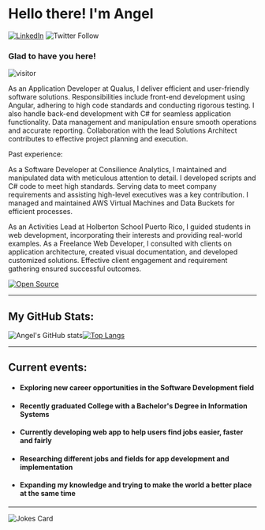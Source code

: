 # Hello there! I'm Angel 
[![LinkedIn](https://img.shields.io/badge/LinkedIn-0077B5?style=for-the-badge&logo=linkedin&logoColor=white)](https://www.linkedin.com/in/angel-gonz%C3%A1lez-834b30180/) ![Twitter Follow](https://img.shields.io/twitter/follow/ag_gr_?style=social)

### Glad to have you here! 
![visitor](https://visitor-badge.glitch.me/badge?page_id=page.id)

As an Application Developer at Qualus, I deliver efficient and user-friendly software solutions. Responsibilities include front-end development using Angular, adhering to high code standards and conducting rigorous testing. I also handle back-end development with C# for seamless application functionality. Data management and manipulation ensure smooth operations and accurate reporting. Collaboration with the lead Solutions Architect contributes to effective project planning and execution.

Past experience:

As a Software Developer at Consilience Analytics, I maintained and manipulated data with meticulous attention to detail. I developed scripts and C# code to meet high standards. Serving data to meet company requirements and assisting high-level executives was a key contribution. I managed and maintained AWS Virtual Machines and Data Buckets for efficient processes.

As an Activities Lead at Holberton School Puerto Rico, I guided students in web development, incorporating their interests and providing real-world examples. As a Freelance Web Developer, I consulted with clients on application architecture, created visual documentation, and developed customized solutions. Effective client engagement and requirement gathering ensured successful outcomes.

[![Open Source](https://badges.frapsoft.com/os/v1/open-source.svg?v=103)](https://opensource.org/)

---
## My GitHub Stats:

![Angel's GitHub stats](https://github-readme-stats.vercel.app/api?username=angel19951&show_icons=true&theme=dracula)[![Top Langs](https://github-readme-stats.vercel.app/api/top-langs/?username=angel19951&layout=compact&theme=dracula)](https://github.com/anuraghazra/github-readme-stats)

---
## Current events:
 - #### Exploring new career opportunities in the Software Development field
 - #### Recently graduated College with a Bachelor's Degree in Information Systems
 - #### Currently developing web app to help users find jobs easier, faster and fairly
 - #### Researching different jobs and fields for app development and implementation
 - #### Expanding my knowledge and trying to make the world a better place at the same time
---



![Jokes Card](https://readme-jokes.vercel.app/api)


